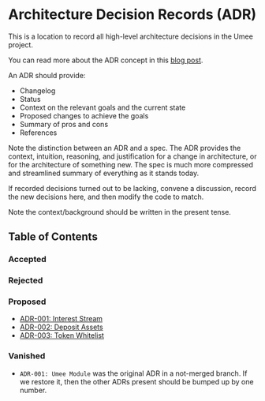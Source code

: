 # Architecture Decision Records (ADR)

This is a location to record all high-level architecture decisions in the Umee
project.

You can read more about the ADR concept in this [blog post](https://product.reverb.com/documenting-architecture-decisions-the-reverb-way-a3563bb24bd0#.78xhdix6t).

An ADR should provide:

- Changelog
- Status
- Context on the relevant goals and the current state
- Proposed changes to achieve the goals
- Summary of pros and cons
- References

Note the distinction between an ADR and a spec. The ADR provides the context,
intuition, reasoning, and justification for a change in architecture, or for the
architecture of something new. The spec is much more compressed and streamlined
summary of everything as it stands today.

If recorded decisions turned out to be lacking, convene a discussion, record the
new decisions here, and then modify the code to match.

Note the context/background should be written in the present tense.

## Table of Contents

### Accepted

### Rejected

### Proposed
- [ADR-001: Interest Stream](./ADR-001-interest-stream.md)
- [ADR-002: Deposit Assets](./ADR-002-deposit-assets.md)
- [ADR-003: Token Whitelist](./ADR-003-token-whitelist.md)

### Vanished
- `ADR-001: Umee Module` was the original ADR in a not-merged branch. If we restore it, then the other ADRs present should be bumped up by one number.
